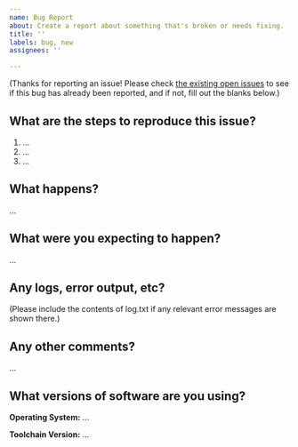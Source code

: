 ```yaml
---
name: Bug Report
about: Create a report about something that's broken or needs fixing.
title: ''
labels: bug, new
assignees: ''

---
```


(Thanks for reporting an issue! Please check [the existing open issues](https://github.com/Gravecat/gorp/issues) to see if this bug has already been reported, and if not, fill out the blanks below.)

What are the steps to reproduce this issue?
-------------------------------------------
1. …
2. …
3. …

What happens?
-------------
…

What were you expecting to happen?
----------------------------------
…

Any logs, error output, etc?
----------------------------
(Please include the contents of log.txt if any relevant error messages are shown there.)

Any other comments?
-------------------
…

What versions of software are you using?
----------------------------------------
**Operating System:** …

**Toolchain Version:** …
